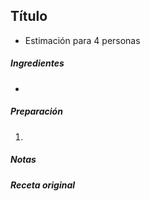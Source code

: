 ## Título

* Estimación para 4 personas

##### Ingredientes

* 

##### Preparación

1. 

##### Notas

##### Receta original
